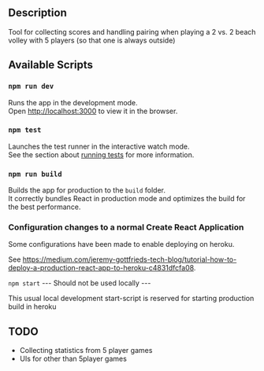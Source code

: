 ## Description
Tool for collecting scores and handling pairing when playing a 2 vs. 2 beach volley with 5 players (so that one is always outside)

## Available Scripts

### `npm run dev`

Runs the app in the development mode.<br>
Open [http://localhost:3000](http://localhost:3000) to view it in the browser.

### `npm test`

Launches the test runner in the interactive watch mode.<br>
See the section about [running tests](https://facebook.github.io/create-react-app/docs/running-tests) for more information.

### `npm run build`

Builds the app for production to the `build` folder.<br>
It correctly bundles React in production mode and optimizes the build for the best performance.

### Configuration changes to a normal Create React Application
Some configurations have been made to enable deploying on heroku.

See https://medium.com/jeremy-gottfrieds-tech-blog/tutorial-how-to-deploy-a-production-react-app-to-heroku-c4831dfcfa08.  

`npm start` --- Should not be used locally ---

This usual local development start-script is reserved for starting production build in heroku 

## TODO

- Collecting statistics from 5 player games
- UIs for other than 5player games 